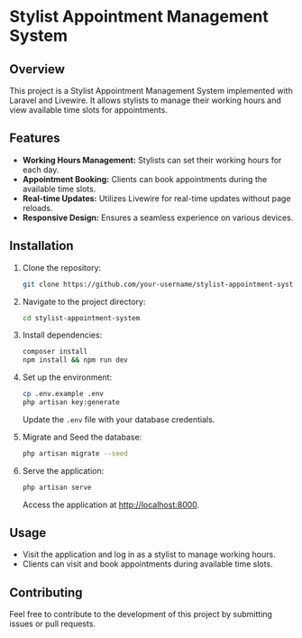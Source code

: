 # Stylist Appointment Management System

## Overview

This project is a Stylist Appointment Management System implemented with Laravel and Livewire. It allows stylists to manage their working hours and view available time slots for appointments.

## Features

- **Working Hours Management:** Stylists can set their working hours for each day.
- **Appointment Booking:** Clients can book appointments during the available time slots.
- **Real-time Updates:** Utilizes Livewire for real-time updates without page reloads.
- **Responsive Design:** Ensures a seamless experience on various devices.

## Installation

1. Clone the repository:

    ```bash
    git clone https://github.com/your-username/stylist-appointment-system.git
    ```

2. Navigate to the project directory:

    ```bash
    cd stylist-appointment-system
    ```

3. Install dependencies:

    ```bash
    composer install
    npm install && npm run dev
    ```

4. Set up the environment:

    ```bash
    cp .env.example .env
    php artisan key:generate
    ```

   Update the `.env` file with your database credentials.


5. Migrate and Seed the database:

    ```bash
    php artisan migrate --seed
    ```

6. Serve the application:

    ```bash
    php artisan serve
    ```

   Access the application at [http://localhost:8000](http://localhost:8000).

## Usage

- Visit the application and log in as a stylist to manage working hours.
- Clients can visit and book appointments during available time slots.

## Contributing

Feel free to contribute to the development of this project by submitting issues or pull requests.
